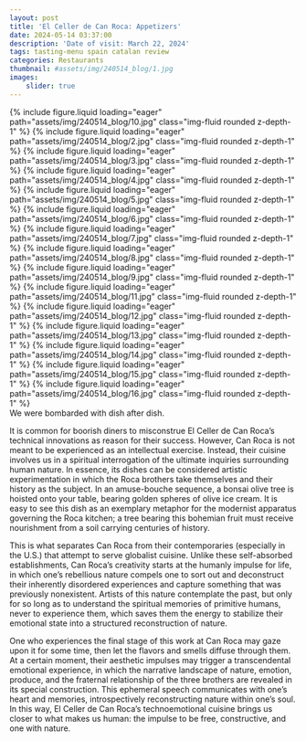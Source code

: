 ```yaml
---
layout: post
title: 'El Celler de Can Roca: Appetizers'
date: 2024-05-14 03:37:00
description: 'Date of visit: March 22, 2024'
tags: tasting-menu spain catalan review
categories: Restaurants
thumbnail: #assets/img/240514_blog/1.jpg
images:
    slider: true
---
```


<swiper-container keyboard="true" navigation="true" pagination="true" pagination-clickable="true" pagination-dynamic-bullets="true" rewind="true">
  <swiper-slide>{% include figure.liquid loading="eager" path="assets/img/240514_blog/10.jpg" class="img-fluid rounded z-depth-1" %}</swiper-slide>
  <swiper-slide>{% include figure.liquid loading="eager" path="assets/img/240514_blog/2.jpg" class="img-fluid rounded z-depth-1" %}</swiper-slide>
  <swiper-slide>{% include figure.liquid loading="eager" path="assets/img/240514_blog/3.jpg" class="img-fluid rounded z-depth-1" %}</swiper-slide>
  <swiper-slide>{% include figure.liquid loading="eager" path="assets/img/240514_blog/4.jpg" class="img-fluid rounded z-depth-1" %}</swiper-slide>
  <swiper-slide>{% include figure.liquid loading="eager" path="assets/img/240514_blog/5.jpg" class="img-fluid rounded z-depth-1" %}</swiper-slide>
  <swiper-slide>{% include figure.liquid loading="eager" path="assets/img/240514_blog/6.jpg" class="img-fluid rounded z-depth-1" %}</swiper-slide>
  <swiper-slide>{% include figure.liquid loading="eager" path="assets/img/240514_blog/7.jpg" class="img-fluid rounded z-depth-1" %}</swiper-slide>
  <swiper-slide>{% include figure.liquid loading="eager" path="assets/img/240514_blog/8.jpg" class="img-fluid rounded z-depth-1" %}</swiper-slide>
  <swiper-slide>{% include figure.liquid loading="eager" path="assets/img/240514_blog/9.jpg" class="img-fluid rounded z-depth-1" %}</swiper-slide>
  <swiper-slide>{% include figure.liquid loading="eager" path="assets/img/240514_blog/11.jpg" class="img-fluid rounded z-depth-1" %}</swiper-slide>
  <swiper-slide>{% include figure.liquid loading="eager" path="assets/img/240514_blog/12.jpg" class="img-fluid rounded z-depth-1" %}</swiper-slide>
  <swiper-slide>{% include figure.liquid loading="eager" path="assets/img/240514_blog/13.jpg" class="img-fluid rounded z-depth-1" %}</swiper-slide>
  <swiper-slide>{% include figure.liquid loading="eager" path="assets/img/240514_blog/14.jpg" class="img-fluid rounded z-depth-1" %}</swiper-slide>
  <swiper-slide>{% include figure.liquid loading="eager" path="assets/img/240514_blog/15.jpg" class="img-fluid rounded z-depth-1" %}</swiper-slide>
  <swiper-slide>{% include figure.liquid loading="eager" path="assets/img/240514_blog/16.jpg" class="img-fluid rounded z-depth-1" %}</swiper-slide>
</swiper-container>

<div class="caption">
    We were bombarded with dish after dish.
</div>

It is common for boorish diners to misconstrue El Celler de Can Roca’s technical innovations as reason for their success. However, Can Roca is not meant to be experienced as an intellectual exercise. Instead, their cuisine involves us in a spiritual interrogation of the ultimate inquiries surrounding human nature. In essence, its dishes can be considered artistic experimentation in which the Roca brothers take themselves and their history as the subject. In an amuse-bouche sequence, a bonsai olive tree is hoisted onto your table, bearing golden spheres of olive ice cream. It is easy to see this dish as an exemplary metaphor for the modernist apparatus governing the Roca kitchen; a tree bearing this bohemian fruit must receive nourishment from a soil carrying centuries of history.   
     
This is what separates Can Roca from their contemporaries (especially in the U.S.) that attempt to serve globalist cuisine. Unlike these self-absorbed establishments, Can Roca’s creativity starts at the humanly impulse for life, in which one’s rebellious nature compels one to sort out and deconstruct their inherently disordered experiences and capture something that was previously nonexistent. Artists of this nature contemplate the past, but only for so long as to understand the spiritual memories of primitive humans, never to experience them, which saves them the energy to stabilize their emotional state into a structured reconstruction of nature.  
    
One who experiences the final stage of this work at Can Roca may gaze upon it for some time, then let the flavors and smells diffuse through them. At a certain moment, their aesthetic impulses may trigger a transcendental emotional experience, in which the narrative landscape of nature, emotion, produce, and the fraternal relationship of the three brothers are revealed in its special construction. This ephemeral speech communicates with one’s heart and memories, introspectively reconstructing nature within one’s soul. In this way, El Celler de Can Roca’s technoemotional cuisine brings us closer to what makes us human: the impulse to be free, constructive, and one with nature.

